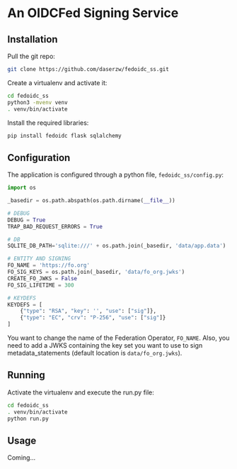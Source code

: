 # An OIDCFed Signing Service

## Installation

Pull the git repo:

~~~bash
git clone https://github.com/daserzw/fedoidc_ss.git
~~~

Create a virtualenv and activate it:

~~~bash
cd fedoidc_ss
python3 -mvenv venv
. venv/bin/activate
~~~

Install the required libraries:

~~~bash
pip install fedoidc flask sqlalchemy
~~~

## Configuration

The application is configured through a python file, `fedoidc_ss/config.py`:

~~~python
import os

_basedir = os.path.abspath(os.path.dirname(__file__))

# DEBUG
DEBUG = True
TRAP_BAD_REQUEST_ERRORS = True

# DB
SQLITE_DB_PATH='sqlite:///' + os.path.join(_basedir, 'data/app.data')

# ENTITY AND SIGNING
FO_NAME = 'https://fo.org'
FO_SIG_KEYS = os.path.join(_basedir, 'data/fo_org.jwks')
CREATE_FO_JWKS = False
FO_SIG_LIFETIME = 300

# KEYDEFS
KEYDEFS = [
    {"type": "RSA", "key": '', "use": ["sig"]},
    {"type": "EC", "crv": "P-256", "use": ["sig"]}
]
~~~

You want to change the name of the Federation Operator, `FO_NAME`.
Also, you need to add a JWKS containing the key set you want to use 
to sign metadata_statements (default location is `data/fo_org.jwks`). 

## Running

Activate the virtualenv and execute the run.py file:

~~~bash
cd fedoidc_ss
. venv/bin/activate
python run.py
~~~

## Usage

Coming...

